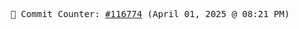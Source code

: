 <p align="center">
    <samp>
        📮 Commit Counter: <a href="https://github.com/Javascript-void0/Javascript-void0/commits/main">#116774</a> (April 01, 2025 @ 08:21 PM)
    </samp>
</p>
